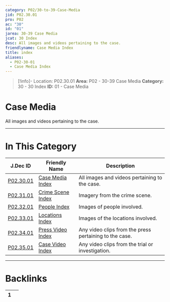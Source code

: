 ```yaml
---
category: P02/30-to-39-Case-Media
jid: P02.30.01
pro: P02
ac: "30"
id: "01"
jarea: 30-39 Case Media
jcat: 30 Index
desc: All images and videos pertaining to the case.
friendlyname: Case Media Index
title: index
aliases:
  - P02-30-01
  - Case Media Index
---
```

>[!info]- Location: P02.30.01
>**Area:** P02 - 30-39 Case Media
>**Category:** 30 - 30 Index
>**ID:** 01 - Case Media

# Case Media

All images and videos pertaining to the case.



---
# In This Category

| J.Dec ID                                                                                  | Friendly Name                                                                                     | Description                                            |
| ----------------------------------------------------------------------------------------- | ------------------------------------------------------------------------------------------------- | ------------------------------------------------------ |
| [P02.30.01](index.md)                | [Case Media Index](index.md)                 | All images and videos pertaining to the case.          |
| [P02.31.01](./31-Crime-Scene/index.md) | [Crime Scene Index](./31-Crime-Scene/index.md) | Imagery from the crime scene.                          |
| [P02.32.01](./32-People/index.md)      | [People Index](./32-People/index.md)           | Images of people involved.                             |
| [P02.33.01](./33-Locations/index.md)   | [Locations Index](./33-Locations/index.md)     | Images of the locations involved.                      |
| [P02.34.01](./34-Press-Video/index.md) | [Press Video Index](./34-Press-Video/index.md) | Any video clips from the press pertaining to the case. |
| [P02.35.01](./35-Case-Video/index.md)  | [Case Video Index](./35-Case-Video/index.md)   | Any video clips from the trial or investigation.       |


---
# Backlinks
<div><table class="dataview table-view-table"><thead class="table-view-thead"><tr class="table-view-tr-header"><th class="table-view-th"><span></span><span class="dataview small-text">1</span></th><th class="table-view-th"><span></span></th></tr></thead><tbody class="table-view-tbody"></tbody></table></div>